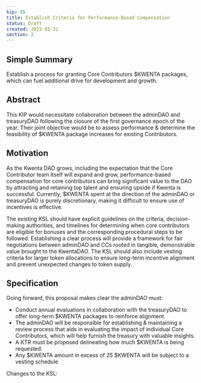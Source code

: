 ```yaml
---
kip: 85
title: Establish Criteria for Performance-Based Compensation
status: Draft
created: 2023-05-31
section: 2
---
```


## Simple Summary
Establish a process for granting Core Contributors $KWENTA packages, which can fuel additional drive for development and growth.

## Abstract
This KIP would necessitate collaboration between the adminDAO and treasuryDAO following the closure of the first governance epoch of the year. Their joint objective would be to assess performance & determine the feasibility of $KWENTA package increases for existing Contributors.

## Motivation
As the Kwenta DAO grows, including the expectation that the Core Contributor team itself will expand and grow, performance-based compensation for core contributors can bring significant value to the DAO by attracting and retaining top talent and ensuring upside if Kwenta is successful. Currently, $KWENTA spent at the direction of the adminDAO or treasuryDAO is purely discretionary, making it difficult to ensure use of incentives is effective.

The existing KSL should have explicit guidelines on the criteria, decision-making authorities, and timelines for determining when core contributors are eligible for bonuses and the corresponding procedural steps to be followed. Establishing a clear process will provide a framework for fair negotiations between adminDAO and CCs rooted in tangible, demonstrable value brought to the KwentaDAO. The KSL should also include vesting criteria for larger token allocations to ensure long-term incentive alignment and prevent unexpected changes to token supply.

## Specification
Going forward, this proposal makes clear the adminDAO must:

- Conduct annual evaluations in collaboration with the treasuryDAO to offer long-term $KWENTA packages to reinforce alignment. 
- The adminDAO will be responsible for establishing & maintaining a review process that aids in evaluating the impact of individual Core Contributors, which will help furnish the treasury with valuable insights.
- A KTR must be proposed delineating how much $KWENTA is being requested.
- Any $KWENTA amount in excess of 25 $KWENTA will be subject to a vesting schedule 


Changes to the KSL:

